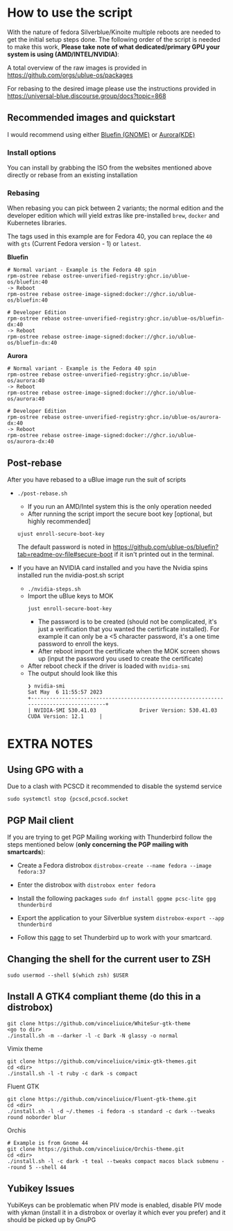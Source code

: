 # How to use the script
With the nature of fedora Silverblue/Kinoite multiple reboots are needed to get the initial setup steps done. The following order of the script is needed to make this work, **Please take note of what dedicated/primary GPU your system is using (AMD/INTEL/NVIDIA)**:

A total overview of the raw images is provided in https://github.com/orgs/ublue-os/packages

For rebasing to the desired image please use the instructions provided in https://universal-blue.discourse.group/docs?topic=868

## Recommended images and quickstart

I would recommend using either [Bluefin (GNOME)](https://projectbluefin.io/) or [Aurora(KDE)](https://getaurora.dev/)

### Install options

You can install by grabbing the ISO from the websites mentioned above directly or rebase from an existing installation

### Rebasing
When rebasing you can pick between 2 variants; the normal edition and the developer edition which will yield extras like pre-installed `brew`, `docker` and Kubernetes libraries.

The tags used in this example are for Fedora 40, you can replace the `40` with `gts` (Current Fedora version - 1) or `latest`.

**Bluefin**
```
# Normal variant - Example is the Fedora 40 spin
rpm-ostree rebase ostree-unverified-registry:ghcr.io/ublue-os/bluefin:40
-> Reboot
rpm-ostree rebase ostree-image-signed:docker://ghcr.io/ublue-os/bluefin:40

# Developer Edition
rpm-ostree rebase ostree-unverified-registry:ghcr.io/ublue-os/bluefin-dx:40
-> Reboot
rpm-ostree rebase ostree-image-signed:docker://ghcr.io/ublue-os/bluefin-dx:40
```

**Aurora**
```
# Normal variant - Example is the Fedora 40 spin
rpm-ostree rebase ostree-unverified-registry:ghcr.io/ublue-os/aurora:40
-> Reboot
rpm-ostree rebase ostree-image-signed:docker://ghcr.io/ublue-os/aurora:40

# Developer Edition
rpm-ostree rebase ostree-unverified-registry:ghcr.io/ublue-os/aurora-dx:40
-> Reboot
rpm-ostree rebase ostree-image-signed:docker://ghcr.io/ublue-os/aurora-dx:40
```

## Post-rebase
After you have rebased to a uBlue image run the suit of scripts

- `./post-rebase.sh`
    - If you run an AMD/Intel system this is the only operation needed
    - After running the script import the secure boot key [optional, but highly recommended]
    ```
    ujust enroll-secure-boot-key
    ```
    The default password is noted in https://github.com/ublue-os/bluefin?tab=readme-ov-file#secure-boot if it isn't printed out in the terminal.

- If you have an NVIDIA card installed and you have the Nvidia spins installed run the nvidia-post.sh script
    - `./nvidia-steps.sh`
    - Import the uBlue keys to MOK 
        ```
        just enroll-secure-boot-key
        ``` 
        - The password is to be created (should not be complicated, it's just a verification that you wanted the certirficate installed). For example it can only be a <5 character password, it's a one time password to enroll the keys.
        - After reboot import the certificate when the MOK screen shows up (input the password you used to create the certificate)
    - After reboot check if the driver is loaded with `nvidia-smi`
    - The output should look like this
        ```
        ❯ nvidia-smi
        Sat May  6 11:55:57 2023       
        +---------------------------------------------------------------------------------------+
        | NVIDIA-SMI 530.41.03              Driver Version: 530.41.03    CUDA Version: 12.1     |
        ```


# EXTRA NOTES
## Using GPG with a 
Due to a clash with PCSCD it recommended to disable the systemd service
```
sudo systemctl stop {pcscd,pcscd.socket
```

## PGP Mail client
If you are trying to get PGP Mailing working with Thunderbird follow the steps mentioned below (**only concerning the PGP mailing with smartcards**): 

- Create a Fedora distrobox `distrobox-create --name fedora --image fedora:37`

- Enter the distrobox with `distrobox enter fedora` 

- Install the following packages `sudo dnf install gpgme pcsc-lite gpg thunderbird`

- Export the application to your Silverblue system `distrobox-export --app thunderbird`

- Follow this [page](https://anweshadas.in/how-to-use-yubikey-or-any-gpg-smartcard-in-thunderbird-78/#:~:text=Configure%20the%20secret%20key%20usage%20form%20Yubikey&text=Type%20your%20Secret%20Key%20ID,your%20hardware%20token%20in%20Thunderbird.) to set Thunderbird up to work with your smartcard.


## Changing the shell for the current user to ZSH
`sudo usermod --shell $(which zsh) $USER`

## Install A GTK4 compliant theme (do this in a distrobox)
```
git clone https://github.com/vinceliuice/WhiteSur-gtk-theme
<go to dir>
./install.sh -m --darker -l -c Dark -N glassy -o normal
```

Vimix theme
```
git clone https://github.com/vinceliuice/vimix-gtk-themes.git
cd <dir>
./install.sh -l -t ruby -c dark -s compact
```

Fluent GTK
```
git clone https://github.com/vinceliuice/Fluent-gtk-theme.git
cd <dir>
./install.sh -l -d ~/.themes -i fedora -s standard -c dark --tweaks round noborder blur
```

Orchis
```
# Example is from Gnome 44
git clone https://github.com/vinceliuice/Orchis-theme.git
cd <dir>
./install.sh -l -c dark -t teal --tweaks compact macos black submenu --round 5 --shell 44
```

## Yubikey Issues
YubiKeys can be problematic when PIV mode is enabled, disable PIV mode with ykman (install it in a distrobox or overlay it which ever you prefer) and it should be picked up by GnuPG
